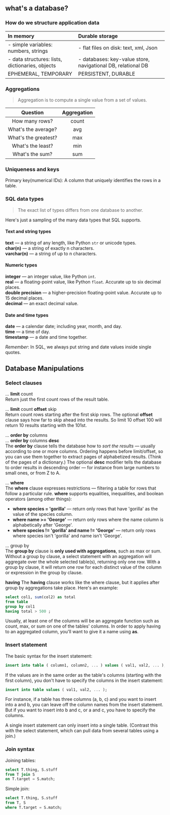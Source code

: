 ## what's a database?

### How do we structure application data

  | In memory   | Durable storage |
  |:-----------|:---------------|
  | - simple variables: numbers, strings | - flat files on disk: text, xml, Json |
  | - data structures: lists, dictionaries, objects | - databases: key-value store, navigational DB, relational DB |
  | EPHEMERAL, TEMPORARY | PERSISTENT, DURABLE |


### Aggregations

> Aggregation is to compute a single value from a set of values.

  | Question   | Aggregation |
  |:-----------:|:---------------:|
  | How many rows? | count |
  | What's the average? | avg |
  | What's the greatest? | max |
  | What's the least? | min |
  | What's the sum? | sum |


### Uniqueness and keys

Primary key(numerical IDs): A column that uniquely identifies the rows in a table.


### SQL data types

> The exact list of types differs from one database to another.

Here's just a sampling of the many data types that SQL supports.

#### Text and string types

**text** — a string of any length, like Python `str` or unicode types.<br />
**char(n)** — a string of exactly n characters.<br />
**varchar(n)** — a string of up to n characters.

#### Numeric types
**integer** — an integer value, like Python `int`.<br />
**real** — a floating-point value, like Python `float`. Accurate up to six decimal places.<br />
**double precision** — a higher-precision floating-point value. Accurate up to 15 decimal places.<br />
**decimal** — an exact decimal value.

#### Date and time types
**date** — a calendar date; including year, month, and day.<br />
**time** — a time of day.<br />
**timestamp** — a date and time together.

*Remember*: In SQL, we always put string and date values inside single quotes.


## Database Manipulations

### Select clauses

... **limit** count<br />
Return just the first count rows of the result table.

... **limit** count **offset** skip<br />
Return count rows starting after the first skip rows. The optional **offset** clause says how far to skip ahead into the results. So limit 10 offset 100 will return 10 results starting with the 101st.

... **order by** columns<br />
... **order by** columns **desc**<br />
The **order by** clause tells the database how to *sort the results* — usually according to one or more columns.
Ordering happens before limit/offset, so you can use them together to extract pages of alphabetized results. (Think of the pages of a dictionary.)
The optional **desc** modifier tells the database to order results in descending order — for instance from large numbers to small ones, or from Z to A.

... **where**<br />
The **where** clause expresses restrictions — filtering a table for rows that follow a particular rule. **where** supports equalities, inequalities, and boolean operators (among other things):
- **where species = 'gorilla'** — return only rows that have 'gorilla' as the value of the species column.
- **where name >= 'George'** — return only rows where the name column is alphabetically after 'George'.
- **where species != 'gorilla' and name != 'George'** — return only rows where species isn't 'gorilla' and name isn't 'George'.

... group by<br />
The **group by** clause is **only used with aggregations**, such as max or sum. Without a group by clause, a select statement with an aggregation will aggregate over the whole selected table(s), returning only one row. With a group by clause, it will return one row for each distinct value of the column or expression in the group by clause.

**having**
The **having** clause works like the where clause, but it applies after group by aggregations take place. Here's an example:
```sql
select col1, sum(col2) as total
from table
group by col1
having total > 500 ;
```
Usually, at least one of the columns will be an aggregate function such as count, max, or sum on one of the tables' columns. In order to apply having to an aggregated column, you'll want to give it a name using **as**.


### Insert statement

The basic syntax for the insert statement:

```sql
insert into table ( column1, column2, ... ) values ( val1, val2, ... );
```

If the values are in the same order as the table's columns (starting with the first column), you don't have to specify the columns in the insert statement:
```sql
insert into table values ( val1, val2, ... );
```

For instance, if a table has three columns (a, b, c) and you want to insert into a and b, you can leave off the column names from the insert statement. But if you want to insert into b and c, or a and c, you have to specify the columns.

A single insert statement can only insert into a single table. (Contrast this with the select statement, which can pull data from several tables using a join.)


### Join syntax

Joining tables:
```sql
select T.thing, S.stuff
from T join S
on T.target = S.match;
```

Simple join:
```sql
select T.thing, S.stuff
from T, S
where T.target = S.match;
```
